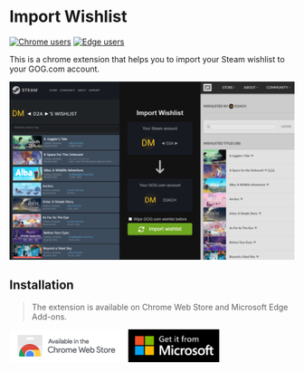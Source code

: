 # Import Wishlist

[![Chrome users](https://img.shields.io/chrome-web-store/users/jenjpehgcedkjfjmelkodhagcogpbmgl?label=Chrome%20users&logo=googlechrome)](https://chrome.google.com/webstore/detail/import-wishlist/jenjpehgcedkjfjmelkodhagcogpbmgl)
[![Edge users](https://img.shields.io/badge/dynamic/json?label=Edge%20users&query=%24.activeInstallCount&url=https://microsoftedge.microsoft.com/addons/getproductdetailsbycrxid/fpjkbmpnfckpnaiijocjdfcjddnkjhnb&logo=microsoftedge)](https://microsoftedge.microsoft.com/addons/detail/import-wishlist/fpjkbmpnfckpnaiijocjdfcjddnkjhnb)

This is a chrome extension that helps you to import your Steam wishlist to your GOG.com account.

![Image that shows what the extension does](.github/extension.png)

## Installation

> The extension is available on Chrome Web Store and Microsoft Edge Add-ons.

[![Chrome download link](badges/chrome.png)](https://chrome.google.com/webstore/detail/import-wishlist/jenjpehgcedkjfjmelkodhagcogpbmgl/)
[![Edge download link](badges/edge.png)](https://microsoftedge.microsoft.com/addons/detail/import-wishlist/fpjkbmpnfckpnaiijocjdfcjddnkjhnb)